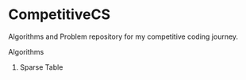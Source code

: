 # CompetitiveCS
Algorithms and Problem repository for my competitive coding journey.

Algorithms
1. Sparse Table
